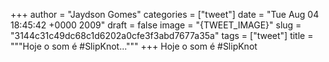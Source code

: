 
+++
author = "Jaydson Gomes"
categories = ["tweet"]
date = "Tue Aug 04 18:45:42 +0000 2009"
draft = false
image = "{TWEET_IMAGE}"
slug = "3144c31c49dc68c1d6202a0cfe3f3abd7677a35a"
tags = ["tweet"]
title = """Hoje o som é #SlipKnot..."""
+++
Hoje o som é #SlipKnot
